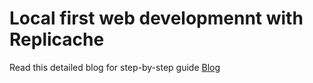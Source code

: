 # Local first web developmennt with Replicache

Read this detailed blog for step-by-step guide
[Blog](https://shootmail.app/blog/local-first-web-development-with-replicache)
